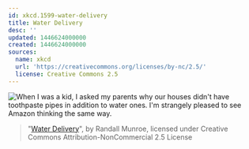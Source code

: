```yaml
---
id: xkcd.1599-water-delivery
title: Water Delivery
desc: ''
updated: 1446624000000
created: 1446624000000
sources:
  name: xkcd
  url: 'https://creativecommons.org/licenses/by-nc/2.5/'
  license: Creative Commons 2.5
---
```

![When I was a kid, I asked my parents why our houses didn't have toothpaste pipes in addition to water ones. I'm strangely pleased to see Amazon thinking the same way.](https://imgs.xkcd.com/comics/water_delivery.png)
> "[Water Delivery](https://xkcd.com/1599/)", by Randall Munroe, licensed under Creative Commons Attribution-NonCommercial 2.5 License
